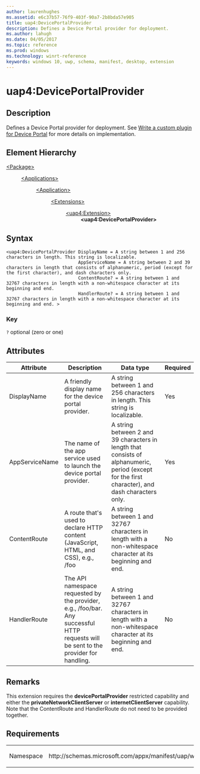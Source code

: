 ```yaml
---
author: laurenhughes
ms.assetid: e6c37b57-76f9-403f-90a7-2b8bda57e905
title: uap4:DevicePortalProvider
description: Defines a Device Portal provider for deployment.
ms.author: lahugh
ms.date: 04/05/2017
ms.topic: reference
ms.prod: windows
ms.technology: winrt-reference
keywords: windows 10, uwp, schema, manifest, desktop, extension 
---
```


# uap4:DevicePortalProvider

## Description
Defines a Device Portal provider for deployment.  See [Write a custom plugin for Device Portal](https://docs.microsoft.com/windows/uwp/debug-test-perf/device-portal-plugin) for more details on implementation. 

## Element Hierarchy
<dl>
<dt><a href="element-package.md">&lt;Package&gt;</a></dt>
<dd>
<dl>
<dt><a href="element-applications.md">&lt;Applications&gt;</a></dt>
<dd>
<dl>
<dt><a href="element-application.md">&lt;Application&gt;</a></dt>
<dd>
<dl>
<dt><a href="element-1-extensions.md">&lt;Extensions&gt;</a></dt>
<dd>
<dl>
<dt><a href="element-uap4-extension.md">&lt;uap4:Extension&gt;</a></dt>
<dd><b>&lt;uap4:DevicePortalProvider&gt;</b></dd>
</dl>
</dd>
</dl>
</dd>
</dl>
</dd>
</dl>
</dd>
</dl>

## Syntax
```syntax
<uap4:DevicePortalProvider DisplayName = A string between 1 and 256 characters in length. This string is localizable.
                           AppServiceName = A string between 2 and 39 characters in length that consists of alphanumeric, period (except for the first character), and dash characters only.
                           ContentRoute? = A string between 1 and 32767 characters in length with a non-whitespace character at its beginning and end.
                           HandlerRoute? = A string between 1 and 32767 characters in length with a non-whitespace character at its beginning and end. >            
```

### Key
`?` optional (zero or one)

## Attributes
| Attribute | Description | Data type | Required |
|-----------|-------------|-----------|----------|
| DisplayName | A friendly display name for the device portal provider. | A string between 1 and 256 characters in length. This string is localizable. | Yes |
| AppServiceName | The name of the app service used to launch the device portal provider. | A string between 2 and 39 characters in length that consists of alphanumeric, period (except for the first character), and dash characters only. | Yes |
| ContentRoute | A route that's used to declare HTTP content (JavaScript, HTML, and CSS), e.g., /foo| A string between 1 and 32767 characters in length with a non-whitespace character at its beginning and end. | No |
| HandlerRoute | The API namespace requested by the provider, e.g., /foo/bar. Any successful HTTP requests will be sent to the provider for handling. | A string between 1 and 32767 characters in length with a non-whitespace character at its beginning and end. | No |  

## Remarks
This extension requires the **devicePortalProvider** restricted capability and either the **privateNetworkClientServer** or **internetClientServer** capability. Note that the ContentRoute and HandlerRoute do not need to be provided together.

## Requirements

<table>
<colgroup>
<col width="50%" />
<col width="50%" />
</colgroup>
<tbody>
<tr class="odd">
<td><p>Namespace</p></td>
<td><p>http://schemas.microsoft.com/appx/manifest/uap/windows10/4</p></td>
</tr>
</tbody>
</table>
